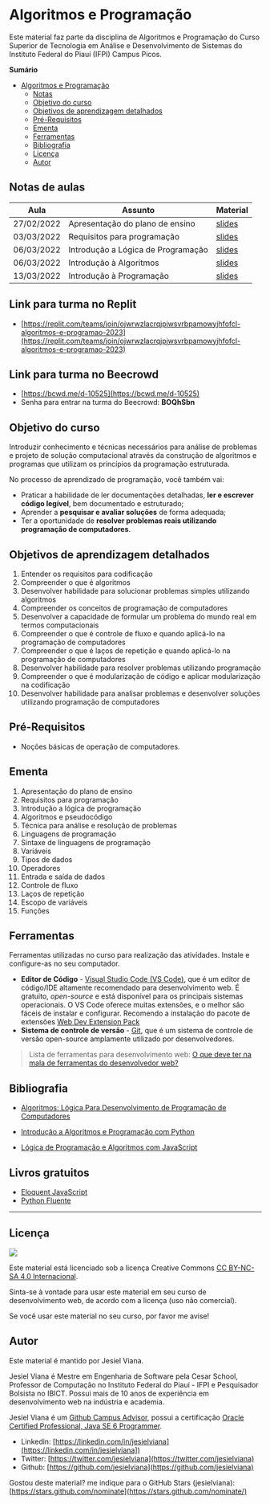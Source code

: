 # Algoritmos e Programação

Este material faz parte da disciplina de Algoritmos e Programação do Curso Superior de Tecnologia em Análise e Desenvolvimento de Sistemas do Instituto Federal do Piauí (IFPI) Campus Picos.

**Sumário**

- [Algoritmos e Programação](#algortimos-e-programação)
  - [Notas](#notas-de-aulas)
  - [Objetivo do curso](#objetivo-do-curso)
  - [Objetivos de aprendizagem detalhados](#objetivos-de-aprendizagem-detalhados)
  - [Pré-Requisitos](#pré-requisitos)
  - [Ementa](#ementa)
  - [Ferramentas](#ferramentas)
  - [Bibliografia](#bibliografia)
  - [Licença](#licença)
  - [Autor](#autor)

## Notas de aulas

| Aula       | Assunto                            | Material                                                     |
| ---------- | ---------------------------------- | ------------------------------------------------------------ |
| 27/02/2022 | Apresentação do plano de ensino    | <a target="_blank" href="https://bit.ly/3xh444S" >slides</a> |
| 03/03/2022 | Requisitos para programação        | <a target="_blank" href="https://bit.ly/3kSkEWc" >slides</a> |
| 06/03/2022 | Introdução a Lógica de Programação | <a target="_blank" href="https://bit.ly/3F0X4O0" >slides</a> |
| 06/03/2022 | Introdução à Algoritmos            | <a target="_blank" href="https://bit.ly/3ZM2hkJ" >slides</a> |
| 13/03/2022 | Introdução à Programação            | <a target="_blank" href="https://bit.ly/3FmGqIJ" >slides</a> |

## Link para turma no Replit
- [https://replit.com/teams/join/ojwrwzlacrqjpjwsvrbpamowyjhfofcl-algoritmos-e-programao-2023](https://replit.com/teams/join/ojwrwzlacrqjpjwsvrbpamowyjhfofcl-algoritmos-e-programao-2023)


## Link para turma no Beecrowd
- [https://bcwd.me/d-10525](https://bcwd.me/d-10525)
- Senha para entrar na turma do Beecrowd: **BOQhSbn**


## Objetivo do curso

Introduzir conhecimento e técnicas necessários para análise de problemas e projeto de solução computacional através da construção de algoritmos e programas que utilizam os princípios da programação estruturada.

No processo de aprendizado de programação, você também vai:

- Praticar a habilidade de ler documentações detalhadas, **ler e escrever código legível**, bem documentado e estruturado;
- Aprender a **pesquisar e avaliar soluções** de forma adequada;
- Ter a oportunidade de **resolver problemas reais utilizando programação de computadores**.

## Objetivos de aprendizagem detalhados

1. Entender os requisitos para codificação
1. Compreender o que é algoritmos
1. Desenvolver habilidade para solucionar problemas simples utilizando algoritmos
1. Compreender os conceitos de programação de computadores
1. Desenvolver a capacidade de formular um problema do mundo real em termos computacionais
1. Compreender o que é controle de fluxo e quando aplicá-lo na programação de computadores
1. Compreender o que é laços de repetição e quando aplicá-lo na programação de computadores
1. Desenvolver habilidade para resolver problemas utilizando programação
1. Compreender o que é modularização de código e aplicar modularização na codificação
1. Desenvolver habilidade para analisar problemas e desenvolver soluções utilizando programação de computadores

## Pré-Requisitos

- Noções básicas de operação de computadores.

## Ementa

1. Apresentação do plano de ensino
1. Requisitos para programação
1. Introdução a lógica de programação
1. Algoritmos e pseudocódigo
1. Técnica para análise e resolução de problemas
1. Linguagens de programação
1. Sintaxe de linguagens de programação
1. Variáveis
1. Tipos de dados
1. Operadores
1. Entrada e saída de dados
1. Controle de fluxo
1. Laços de repetição
1. Escopo de variáveis
1. Funções

## Ferramentas

Ferramentas utilizadas no curso para realização das atividades. Instale e configure-as no seu computador.

- **Editor de Código** - [Visual Studio Code (VS Code)](https://code.visualstudio.com), que é um editor de código/IDE altamente recomendado para desenvolvimento web. É gratuito, _open-source_ e está disponível para os principais sistemas operacionais. O VS Code oferece muitas extensões, e o melhor são fáceis de instalar e configurar. Recomendo a instalação do pacote de extensões [Web Dev Extension Pack](https://marketplace.visualstudio.com/items?itemName=jesielviana.web-dev-extension-pack)
- **Sistema de controle de versão** - [Git](https://git-scm.com), que é um sistema de controle de versão open-source amplamente utilizado por desenvolvedores.

> Lista de ferramentas para desenvolvimento web: [O que deve ter na mala de ferramentas do desenvolvedor web?](https://jesielviana.com/blog/web-dev-tools)

## Bibliografia

- [Algoritmos: Lógica Para Desenvolvimento de Programação de Computadores](https://www.amazon.com.br/Algoritmos-Desenvolvimento-Programa%C3%A7%C3%A3o-Computadores-Atualizada/dp/8536531452)

- [Introdução a Algoritmos e Programação com Python](https://www.amazon.com.br/Introdu%C3%A7%C3%A3o-Algoritmos-Programa%C3%A7%C3%A3o-com-Python/dp/8535290516)
- [Lógica de Programação e Algoritmos com JavaScript](https://www.amazon.com.br/L%C3%B3gica-Programa%C3%A7%C3%A3o-Algoritmos-com-JavaScript/dp/6586057906/)

## Livros gratuitos

- [Eloquent JavaScript](https://github.com/braziljs/eloquente-javascript)
- [Python Fluente](https://pythonfluente.com/)

---

## Licença

![](https://licensebuttons.net/l/by-nc-sa/4.0/88x31.png)

Este material está licenciado sob a licença Creative Commons [CC BY-NC-SA 4.0 Internacional](https://creativecommons.org/licenses/by-nc-sa/4.0/deed.pt_BR).

Sinta-se à vontade para usar este material em seu curso de desenvolvimento web, de acordo com a licença (uso não comercial).

Se você usar este material no seu curso, por favor me avise!

## Autor

Este material é mantido por Jesiel Viana.

Jesiel Viana é Mestre em Engenharia de Software pela Cesar School, Professor de Computação no Instituto Federal do Piauí - IFPI e Pesquisador Bolsista no IBICT. Possui mais de 10 anos de experiência em desenvolvimento web na indústria e academia.

Jesiel Viana é um [Github Campus Advisor](https://education.github.com/teachers/advisors), possui a certificação [Oracle Certified Professional, Java SE 6 Programmer](https://www.credly.com/badges/b53a6b6d-baae-4fa3-88d6-1550d33e1e0a/public_url).

- Linkedin: [https://linkedin.com/in/jesielviana](https://linkedin.com/in/jesielviana])
- Twitter: [https://twitter.com/jesielviana](https://twitter.com/jesielviana)
- Github: [https://github.com/jesielviana](https://github.com/jesielviana)

Gostou deste material? me indique para o GitHub Stars (jesielviana): [https://stars.github.com/nominate](https://stars.github.com/nominate/)

